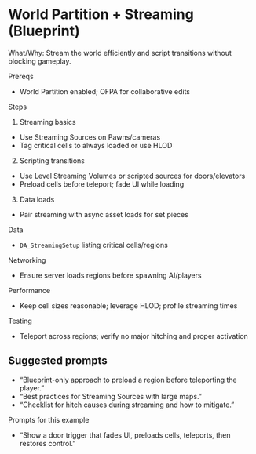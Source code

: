 # World Partition + Streaming (Blueprint)

What/Why: Stream the world efficiently and script transitions without blocking gameplay.

Prereqs

- World Partition enabled; OFPA for collaborative edits

Steps

1) Streaming basics
- Use Streaming Sources on Pawns/cameras
- Tag critical cells to always loaded or use HLOD

2) Scripting transitions
- Use Level Streaming Volumes or scripted sources for doors/elevators
- Preload cells before teleport; fade UI while loading

3) Data loads
- Pair streaming with async asset loads for set pieces

Data

- `DA_StreamingSetup` listing critical cells/regions

Networking

- Ensure server loads regions before spawning AI/players

Performance

- Keep cell sizes reasonable; leverage HLOD; profile streaming times

Testing

- Teleport across regions; verify no major hitching and proper activation

## Suggested prompts

- “Blueprint-only approach to preload a region before teleporting the player.”
- “Best practices for Streaming Sources with large maps.”
- “Checklist for hitch causes during streaming and how to mitigate.”

Prompts for this example

- “Show a door trigger that fades UI, preloads cells, teleports, then restores control.”
